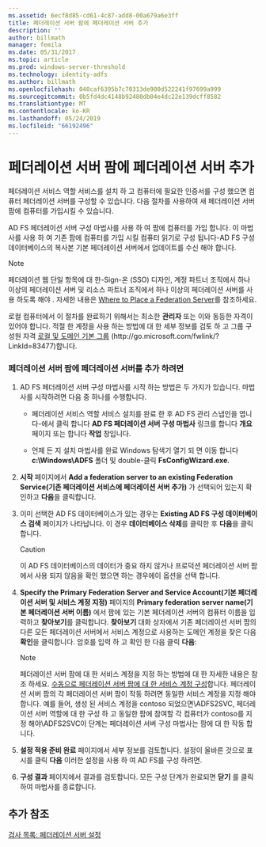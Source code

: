 ```yaml
---
ms.assetid: 6ecf8d85-cd61-4c87-add8-00a679a6e3ff
title: 페더레이션 서버 팜에 페더레이션 서버 추가
description: ''
author: billmath
manager: femila
ms.date: 05/31/2017
ms.topic: article
ms.prod: windows-server-threshold
ms.technology: identity-adfs
ms.author: billmath
ms.openlocfilehash: 040caf6395b7c70313de900d522241f97699a999
ms.sourcegitcommit: 0b5fd4dc4148b92480db04e4dc22e139dcff8582
ms.translationtype: MT
ms.contentlocale: ko-KR
ms.lasthandoff: 05/24/2019
ms.locfileid: "66192496"
---
```

# <a name="add-a-federation-server-to-a-federation-server-farm"></a>페더레이션 서버 팜에 페더레이션 서버 추가


페더레이션 서비스 역할 서비스를 설치 하 고 컴퓨터에 필요한 인증서를 구성 했으면 컴퓨터 페더레이션 서버를 구성할 수 있습니다. 다음 절차를 사용하여 새 페더레이션 서버 팜에 컴퓨터를 가입시킬 수 있습니다.  
  
AD FS 페더레이션 서버 구성 마법사를 사용 하 여 팜에 컴퓨터를 가입 합니다. 이 마법사를 사용 하 여 기존 팜에 컴퓨터를 가입 시킬 컴퓨터 읽기로 구성 됩니다\-AD FS 구성 데이터베이스의 복사본 기본 페더레이션 서버에서 업데이트를 수신 해야 합니다.  
  
> [!NOTE]  
> 페더레이션 웹 단일 항목에 대 한\-Sign\-온 \(SSO\) 디자인, 계정 파트너 조직에서 하나 이상의 페더레이션 서버 및 리소스 파트너 조직에서 하나 이상의 페더레이션 서버를 사용 하도록 해야 . 자세한 내용은 [Where to Place a Federation Server](https://technet.microsoft.com/library/dd807127.aspx)를 참조하세요.  
  
로컬 컴퓨터에서 이 절차를 완료하기 위해서는 최소한 **관리자** 또는 이와 동등한 자격이 있어야 합니다.  적절 한 계정을 사용 하는 방법에 대 한 세부 정보를 검토 하 고 그룹 구성원 자격 [로컬 및 도메인 기본 그룹](https://go.microsoft.com/fwlink/?LinkId=83477) \(http:\/\/go.microsoft.com\/fwlink\/? LinkId\=83477\)합니다.   
  
### <a name="to-add-a-federation-server-to-a-federation-server-farm"></a>페더레이션 서버 팜에 페더레이션 서버를 추가 하려면  
  
1.  AD FS 페더레이션 서버 구성 마법사를 시작 하는 방법은 두 가지가 있습니다. 마법사를 시작하려면 다음 중 하나를 수행합니다.  
  
    -   페더레이션 서비스 역할 서비스 설치를 완료 한 후 AD FS 관리 스냅인을 엽니다\-에서 클릭 합니다 **AD FS 페더레이션 서버 구성 마법사** 링크를 합니다 **개요** 페이지 또는 합니다 **작업** 창입니다.  
  
    -   언제 든 지 설치 마법사를 완료 Windows 탐색기 열기 되 면 이동 합니다 **c:\\Windows\\ADFS** 폴더 및 double\-클릭 **FsConfigWizard.exe**.  
  
2.  **시작** 페이지에서 **Add a federation server to an existing Federation Service(기존 페더레이션 서비스에 페더레이션 서버 추가)** 가 선택되어 있는지 확인하고 **다음**을 클릭합니다.  
  
3.  이미 선택한 AD FS 데이터베이스가 있는 경우는 **Existing AD FS 구성 데이터베이스 검색** 페이지가 나타납니다. 이 경우 **데이터베이스 삭제**를 클릭한 후 **다음**을 클릭합니다.  
  
    > [!CAUTION]  
    > 이 AD FS 데이터베이스의 데이터가 중요 하지 않거나 프로덕션 페더레이션 서버 팜에서 사용 되지 않음을 확인 했으면 하는 경우에이 옵션을 선택 합니다.  
  
4.  **Specify the Primary Federation Server and Service Account(기본 페더레이션 서버 및 서비스 계정 지정)** 페이지의 **Primary federation server name(기본 페더레이션 서버 이름)** 에서 팜에 있는 기본 페더레이션 서버의 컴퓨터 이름을 입력하고 **찾아보기**를 클릭합니다. **찾아보기** 대화 상자에서 기존 페더레이션 서버 팜의 다른 모든 페더레이션 서버에서 서비스 계정으로 사용하는 도메인 계정을 찾은 다음 **확인**을 클릭합니다. 암호를 입력 하 고 확인 한 다음 클릭 **다음**:  
  
    > [!NOTE]  
    > 페더레이션 서버 팜에 대 한 서비스 계정을 지정 하는 방법에 대 한 자세한 내용은 참조 하세요. [수동으로 페더레이션 서버 팜에 대 한 서비스 계정 구성](Manually-Configure-a-Service-Account-for-a-Federation-Server-Farm.md)합니다. 페더레이션 서버 팜의 각 페더레이션 서버 팜이 작동 하려면 동일한 서비스 계정을 지정 해야 합니다. 예를 들어, 생성 된 서비스 계정을 contoso 되었으면\\ADFS2SVC, 페더레이션 서버 역할에 대 한 구성 하 고 동일한 팜에 참여할 각 컴퓨터가 contoso를 지정 해야\\ADFS2SVC이 단계는 페더레이션 서버 구성 마법사는 팜에 대 한 작동 합니다.  
  
5.  **설정 적용 준비 완료** 페이지에서 세부 정보를 검토합니다. 설정이 올바른 것으로 표시를 클릭 **다음** 이러한 설정을 사용 하 여 AD FS를 구성 하려면.  
  
6.  **구성 결과** 페이지에서 결과를 검토합니다. 모든 구성 단계가 완료되면 **닫기**  를 클릭하여 마법사를 종료합니다.  
  
## <a name="additional-references"></a>추가 참조  
[검사 목록: 페더레이션 서버 설정](Checklist--Setting-Up-a-Federation-Server.md)  
  


